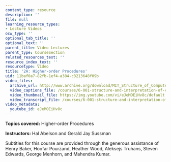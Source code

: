 ```yaml
---
content_type: resource
description: ''
file: null
learning_resource_types:
- Lecture Videos
ocw_type: ''
optional_tab_title: ''
optional_text: ''
parent_title: Video Lectures
parent_type: CourseSection
related_resources_text: ''
resource_index_text: ''
resourcetype: Video
title: '2A: Higher-order Procedures'
uid: 11baf0a7-82fb-1ef4-a384-c3213648f09b
video_files:
  archive_url: http://www.archive.org/download/MIT_Structure_of_Computer_Programs_1986/lec2a.mp4
  video_captions_file: /courses/6-001-structure-and-interpretation-of-computer-programs-spring-2005/50882de36f555880a6805947153ab2aa_eJeMOEiHv8c.vtt
  video_thumbnail_file: https://img.youtube.com/vi/eJeMOEiHv8c/default.jpg
  video_transcript_file: /courses/6-001-structure-and-interpretation-of-computer-programs-spring-2005/32465b886efeca0f6edafaed2f0586c3_eJeMOEiHv8c.pdf
video_metadata:
  youtube_id: eJeMOEiHv8c
---
```


**Topics covered:** Higher-order Procedures

**Instructors:** Hal Abelson and Gerald Jay Sussman

Subtitles for this course are provided through the generous assistance of Henry Baker, Hoofar Pourzand, Heather Wood, Aleksejs Truhans, Steven Edwards, George Menhorn, and Mahendra Kumar.